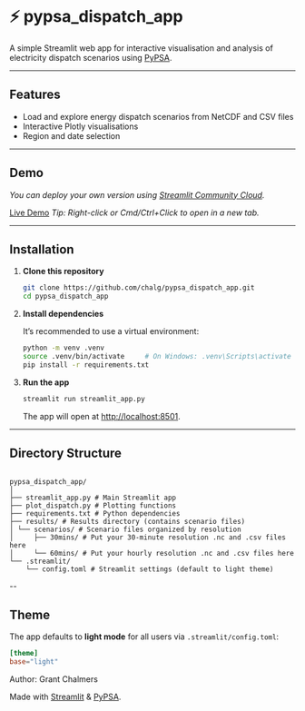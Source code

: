 # ⚡ pypsa_dispatch_app

A simple Streamlit web app for interactive visualisation and analysis of electricity dispatch scenarios using [PyPSA](https://pypsa.org/).

---

## Features

- Load and explore energy dispatch scenarios from NetCDF and CSV files
- Interactive Plotly visualisations
- Region and date selection

---

## Demo

_You can deploy your own version using [Streamlit Community Cloud](https://streamlit.io/cloud)._  

[Live Demo](https://chalg-pypsa-dispatch-app-streamlit-app-4arpu2.streamlit.app/) 
_Tip: Right-click or Cmd/Ctrl+Click to open in a new tab._

---

## Installation

1. **Clone this repository**
    ```bash
    git clone https://github.com/chalg/pypsa_dispatch_app.git
    cd pypsa_dispatch_app
    ```

2. **Install dependencies**

    It’s recommended to use a virtual environment:
    ```bash
    python -m venv .venv
    source .venv/bin/activate     # On Windows: .venv\Scripts\activate
    pip install -r requirements.txt
    ```

3. **Run the app**

    ```bash
    streamlit run streamlit_app.py
    ```

    The app will open at [http://localhost:8501](http://localhost:8501).

---

## Directory Structure

```plaintext

pypsa_dispatch_app/
│
├── streamlit_app.py # Main Streamlit app
├── plot_dispatch.py # Plotting functions
├── requirements.txt # Python dependencies
├── results/ # Results directory (contains scenario files)
│ └── scenarios/ # Scenario files organized by resolution
│     ├── 30mins/ # Put your 30-minute resolution .nc and .csv files here
│     └── 60mins/ # Put your hourly resolution .nc and .csv files here
└── .streamlit/
    └── config.toml # Streamlit settings (default to light theme)

```

--

## Theme

The app defaults to **light mode** for all users via `.streamlit/config.toml`:

```toml
[theme]
base="light"
```

Author: Grant Chalmers


Made with [Streamlit](https://streamlit.io/) & [PyPSA](https://pypsa.org/).